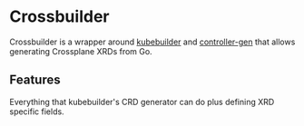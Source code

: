 # Crossbuilder

Crossbuilder is a wrapper around [kubebuilder](https://github.com/kubernetes-sigs/kubebuilder) and [controller-gen](https://github.com/kubernetes-sigs/controller-tools) that allows generating Crossplane XRDs from Go.

## Features

Everything that kubebuilder's CRD generator can do plus defining XRD specific fields.
